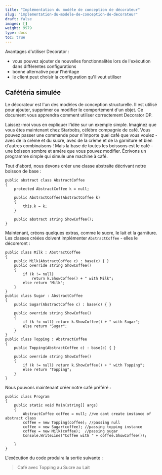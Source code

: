 ```yaml
---
title: "Implémentation du modèle de conception de décorateur"
slug: "implementation-du-modele-de-conception-de-decorateur"
draft: false
images: []
weight: 9979
type: docs
toc: true
---
```


Avantages d'utiliser Decorator :
- vous pouvez ajouter de nouvelles fonctionnalités lors de l'exécution dans différentes configurations
- bonne alternative pour l'héritage
- le client peut choisir la configuration qu'il veut utiliser

## Cafétéria simulée
Le décorateur est l'un des modèles de conception structurelle. Il est utilisé pour ajouter, supprimer ou modifier le comportement d'un objet. Ce document vous apprendra comment utiliser correctement Decorator DP.

Laissez-moi vous en expliquer l'idée sur un exemple simple. Imaginez que vous êtes maintenant chez Starbobs, célèbre compagnie de café. Vous pouvez passer une commande pour n'importe quel café que vous voulez - avec de la crème et du sucre, avec de la crème et de la garniture et bien d'autres combinaisons ! Mais la base de toutes les boissons est le café - une boisson sombre et amère que vous pouvez modifier. Écrivons un programme simple qui simule une machine à café.

Tout d'abord, nous devons créer une classe abstraite décrivant notre boisson de base :

    public abstract class AbstractCoffee
    {
        protected AbstractCoffee k = null;
 
        public AbstractCoffee(AbstractCoffee k)
        {
            this.k = k;
        }
 
        public abstract string ShowCoffee();
    }

Maintenant, créons quelques extras, comme le sucre, le lait et la garniture. Les classes créées doivent implémenter `AbstractCoffee` - elles le décoreront :

    public class Milk : AbstractCoffee
    {
        public Milk(AbstractCoffee c) : base(c) { }
        public override string ShowCoffee()
        {
            if (k != null)
                return k.ShowCoffee() + " with Milk";
            else return "Milk";
        }
    }
    public class Sugar : AbstractCoffee
    {
        public Sugar(AbstractCoffee c) : base(c) { }
 
        public override string ShowCoffee()
        {
            if (k != null) return k.ShowCoffee() + " with Sugar";
            else return "Sugar";
        }
    }
    public class Topping : AbstractCoffee
    {
        public Topping(AbstractCoffee c) : base(c) { }
 
        public override string ShowCoffee()
        {
            if (k != null) return k.ShowCoffee() + " with Topping";
            else return "Topping";
        }
    }
Nous pouvons maintenant créer notre café préféré :

    public class Program
    {
        public static void Main(string[] args)
        {
            AbstractCoffee coffee = null; //we cant create instance of abstract class
            coffee = new Topping(coffee); //passing null
            coffee = new Sugar(coffee); //passing topping instance
            coffee = new Milk(coffee);  //passing sugar
            Console.WriteLine("Coffee with " + coffee.ShowCoffee());
 
        }
    }
L'exécution du code produira la sortie suivante :
> Café avec Topping au Sucre au Lait

